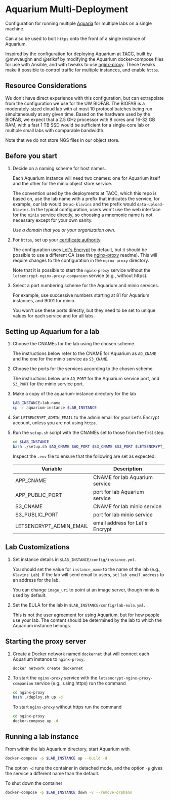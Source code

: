 # Aquarium Multi-Deployment

Configuration for running multiple [Aquaria](https://github.com/klavinslab/aquarium) for multiple labs on a single machine.

Can also be used to bolt `https` onto the front of a single instance of Aquarium.

Inspired by the configuration for deploying Aquarium at [TACC](https://www.tacc.utexas.edu/), built by @mwvaughn and @eriksf by modifying the Aquarium docker-compose files for use with Ansible, and with tweaks to use [nginx-proxy](https://github.com/jwilder/nginx-proxy).
These tweaks make it possible to control traffic for multiple instances, and enable `https`.

## Resource Considerations

We don't have direct experience with this configuration, but can extrapolate from the configuration we use for the UW BIOFAB.
The BIOFAB is a moderately-sized cloud lab with at most 10 protocol batches being run simultaneously at any given time.
Based on the hardware used by the BIOFAB, we expect that a 2.5 GHz processor with 8 cores and 16-32 GB RAM, with a fast 1 TB SSD would be sufficient for a single-core lab or multiple small labs with comparable bandwidth.

Note that we do not store NGS files in our object store.

## Before you start

1. Decide on a naming scheme for host names.
   
   Each Aquarium instance will need two cnames: one for Aquarium itself and the other for the minio object store service.

   The convention used by the deployments at TACC, which this repo is based on, use the lab name with a prefix that indicates the service, for example, our lab would be `aq-klavins` and the prefix would `data-upload-klavins`.
   In the typical configuration, users won't use the web interface for the `minio` service directly, so choosing a mnemonic name is not necessary except for your own sanity.

   *Use a domain that you or your organization own.*

2. For `https`, set up your [certificate authority](https://letsencrypt.org/getting-started/).

   The configuration uses [Let's Encrypt](https://letsencrypt.org) by default, but it should be possible to use a different CA (see the [nginx-proxy](https://github.com/jwilder/nginx-proxy) readme).
   This will require changes to the configuration in the `nginx-proxy` directory.

   Note that it is possible to start the `nginx-proxy` service without the `letsencrypt-nginx-proxy-companion` service (e.g., without https).

3. Select a port numbering scheme for the Aquarium and minio services.

   For example, use successive numbers starting at 81 for Aquarium instances, and 9001 for minio.

   You won't use these ports directly, but they need to be set to unique values for each service and for all labs.

## Setting up Aquarium for a lab

1. Choose the CNAMEs for the lab using the chosen scheme.

   The instructions below refer to the CNAME for Aquarium as `AQ_CNAME` and the one for the minio service as `S3_CNAME`.

2. Choose the ports for the services according to the chosen scheme.

   The instructions below use `AQ_PORT` for the Aquarium service port, and `S3_PORT` for the minio service port.

3. Make a copy of the aquarium-instance directory for the lab

   ```bash
   LAB_INSTANCE=lab-name
   cp -r aquarium-instance $LAB_INSTANCE
   ```

4. Set `LETSENCRYPT_ADMIN_EMAIL` to the admin email for your Let's Encrypt account, unless you are not using `https`.

5. Run the `setup.sh` script with the CNAMEs set to those from the first step.  

   ```bash
   cd $LAB_INSTANCE
   bash ./setup.sh $AQ_CNAME $AQ_PORT $S3_CNAME $S3_PORT $LETSENCRYPT_ADMIN_EMAIL
   ```


   Inspect the `.env` file to ensure that the following are set as expected:

   | Variable | Description |
   |----------|-------------|
   | APP_CNAME | CNAME for lab Aquarium service |
   | APP_PUBLIC_PORT | port for lab Aquarium service |
   | S3_CNAME | CNAME for lab minio service |
   | S3_PUBLIC_PORT | port for lab minio service |
   | LETSENCRYPT_ADMIN_EMAIL | email address for Let's Encrypt |

## Lab Customizations

1. Set instance details in `$LAB_INSTANCE/config/instance.yml`.
   
   You should set the value for `instance_name` to the name of the lab (e.g., `Klavins Lab`).
   If the lab will send email to users, set `lab_email_address` to an address for the lab.

   You can change `image_uri` to point at an image server, though minio is used by default.

2. Set the EULA for the lab in `$LAB_INSTANCE/config/lab-eula.yml`.

   This is not the user agreement for using Aquarium, but for how people use your lab.
   The content should be determined by the lab to which the Aquarium instance belongs.

## Starting the proxy server

1. Create a Docker network named `dockernet` that will connect each Aquarium instance to `nginx-proxy`.

   ```bash
   docker network create dockernet
   ```

2. To start the `nginx-proxy` service with the `letsencrypt-nginx-proxy-companion` service (e.g., using https) run the command

   ```bash
   cd nginx-proxy
   bash ./deploy.sh up -d
   ```

   To start `nginx-proxy` without https run the command

   ```bash
   cd nginx-proxy
   docker-compose up -d
   ```

## Running a lab instance

From within the lab Aquarium directory, start Aquarium with

```bash
docker-compose -p $LAB_INSTANCE up --build -d
```

The option `-d` runs the container in detached mode, and the option `-p` gives the service a different name than the default.

To shut down the container

```bash
docker-compose -p $LAB_INSTANCE down -v --remove-orphans
```
